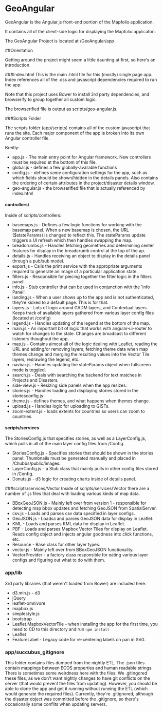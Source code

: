 # GeoAngular

GeoAngular is the Angular.js front-end portion of the Mapfolio application.

It contains all of the client-side logic for displaying the Mapfolio applicaton.

The GeoAngular Project is located at /GeoAngular/app

##Orientation

Getting around the project might seem a little daunting at first, so here's an introduction.

###Index.html
This is the main .html file for this (mostly) single page app.  Index references all of the .css and javascript dependencies required to run the app.

Note that this project uses Bower to install 3rd party dependencies, and browserify to group together all custom logic.

The browserified file is output as scripts/geo-angular.js.  

###Scripts Folder

The scripts folder (app/scripts) contains all of the custom javascript that runs the site.  Each major component of the app is broken into its own Angular controller file.

Breifly:

* app.js - The main entry point for Angular framework.  New controllers must be required at the bottom of this file.
* global.js - defines a few globally-available functions
* config.js - defines *some* configuration settings for the app, such as which fields should be shown/hidden in the details panels.  Also contains the ordering of certain attributes in the project/disaster details window.
* geo-angular.js - the browserified file that is actually referenced by index.html

#### controllers/
Inside of scripts/controllers:

* basemaps.js - Defines a few logic functions for working with the basemap panel.  When a new basemap is chosen, the URL ($stateParams) is changed to reflect this.  The stateParams update triggers a UI refresh which then handles swapping the map.
* breadcrumbs.js - Handles fetching geometries and determining center features for display in the breadcrumb control at the top of the ap.
* details.js - Handles receiving an object to display in the details panel through a pub/sub model.
* export.js - Calls the print service with the appropriate arguments required to generate an image of a particular application state.
* filters.js - Resopnsible for piecing together the filter logic in the filters panel.
* info.js - Stub controller that can be used in conjunction with the 'Info Panel'.
* landing.js - When a user shows up to the app and is not authenticated, they're kicked to a default page.  This is for that.
* layers.js - Lots of logic around GADM layers, and Contextual layers.  Keeps track of available layers gathered from various layer config files (located at /config)
* legend.js - Handles updating of the legend at the bottom of the map.
* main.js - An important bit of logic that works with angular-ui-router to watch for changes to the state.  Changes are broadcast to different listeners thoughout the app.
* map.js - Contains almost all of the logic dealing with Leaflet, reading the URL and adding/or removing layers, fetching theme data when map themes change and merging the resulting values into the Vector Tile layers, redrawing the legend, etc.
* navbar.js - Handles updating the stateParams object when fullscreen mode is toggled.
* search.js - Deals with searching the backend for text matches in Projects and Disasters.
* side-view.js - Resizing side panels when the app resizes.
* stories.js - Handles loading and displaying stories stored in the storiesconfig.js
* theme.js - defines themes, and what happens when themes change.
* upload.js - Handles logic for uploading to GISTs.
* zoom-extent.js - loads extents for countries so users can zoom to countries.


#### scripts/services
The StoriesConfig.js that specifies stories, as well as a LayerConfig.js, which pulls in all of the main layer config files from /Config.

* StoriesConfig.js - Specifies stories that should be shown in the stories panel. Thumbnails must be generated manually and placed in /Chubbs/public/images.
* LayerConfig.js - a Stub class that mainly pulls in other config files stored in /Config.
* Donuts.js - d3 logic for creating charts inside of details panel.

###scripts/services/Vector
Inside of scripts/services/Vector there are a number of .js files that deal with loading various kinds of map data.

* BBoxGeoJSON.js - Mainly left over from version 1 - responsible for detecting map bbox updates and fetching GeoJSON from SpatialServer.
* csv.js - Loads and parses csv data specified in layer configs.
* GeoJSON.js - Loadsa and parses GeoJSON data for display in Leaflet.
* KML - Loads and parses KML data for display in Leaflet.
* PBF - Loads and parses Mapbox Vector Tiles for display on Leaflet.  Reads config object and injects angular goodness into click functions, etc.
* Resource - Base class for other layer types.
* vector.js - Mainly left over from BBoxGeoJSON functionality.  
* VectorProvider - a factory class responsible for eating various layer configs and figuring out what to do with them.


### app/lib
3rd party libraries (that weren't loaded from Bower) are included here.

* d3.min.js - d3
* jQuery
* leaflet-omnivore
* mapbox.js
* simplestyle.js
* bootstrap
* Leaflet.MapboxVectorTile - when installing the app for the first time, you need to CD to this directory and run `npm install`
* Leaflet
* FeatureLabel - Legacy code for re-centering labels on pan in SVG.

### app/succubus_gitignore

This folder contains files dumped from the nightly ETL.  The .json files contain mappings between ECOS properties and human readable strings.
There is sometimes some weirdness here with the files.  We .gitingored these files, as we don't want nightly changes to have git conflicts on the server (that would prevent the files from updating).
However, you should be able to clone the app and get it running without running the ETL (which would generate the required files).  Currently, they're .gitignored, although the disaster object was committed before the .gitignore, so there's occasionally some conflits when updating servers.